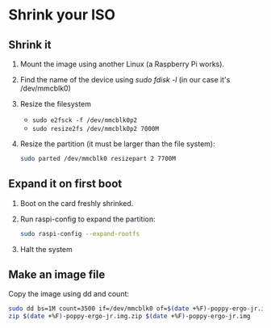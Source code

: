 # Shrink your ISO

## Shrink it

1.  Mount the image using another Linux (a Raspberry Pi works).
2.  Find the name of the device using *sudo fdisk -l* (in our case it's /dev/mmcblk0)
3.  Resize the filesystem
    * `sudo e2fsck -f /dev/mmcblk0p2`
    * `sudo resize2fs /dev/mmcblk0p2 7000M`
4.  Resize the partition (it must be larger than the file system):

    ```bash
    sudo parted /dev/mmcblk0 resizepart 2 7700M
    ```

##  Expand it on first boot

1.  Boot on the card freshly shrinked.
2.  Run raspi-config to expand the partition:

    ```bash
    sudo raspi-config --expand-rootfs
    ```
3. Halt the system

## Make an image file

Copy the image using dd and count:

```bash
sudo dd bs=1M count=3500 if=/dev/mmcblk0 of=$(date +%F)-poppy-ergo-jr.img status=progress
zip $(date +%F)-poppy-ergo-jr.img.zip $(date +%F)-poppy-ergo-jr.img
```
